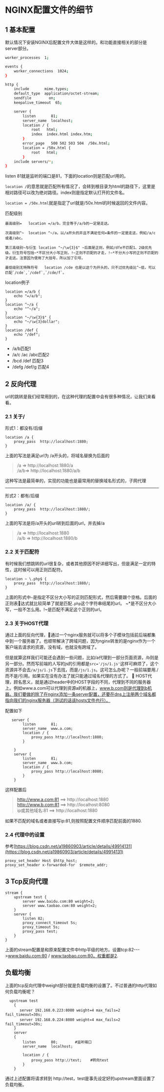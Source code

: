 # NGINX配置文件的细节
## 1 基本配置
默认情况下安装NGINX后配置文件大体是这样的。和功能直接相关的部分是server部分。
```bash
worker_processes  1;

events {
    worker_connections  1024;
}

http {
    include       mime.types;
    default_type  application/octet-stream;
    sendfile        on;
    keepalive_timeout  65;

    server {
        listen       81;
        server_name  localhost;
        location / {
            root   html;
            index  index.html index.htm;
        }
        error_page   500 502 503 504  /50x.html;
        location = /50x.html {
            root   html;
        }
    include servers/*;
}
```
listen 81就是监听的端口是81，下面的location则是匹配url用的。

`location /`的意思就是匹配所有情况了，会转到根目录为html的路径下，这里是相对路径可以改为绝对路径。index则是指定默认打开的文件名。

`location = /50x.html`就是指定了url就是/50x.html的时候返回的文件内容。

匹配级别
```
最高级别=   location =/a/b，完全等于/a/b的一定是走这。 

次高级别^~  location ^~/a，以/a开头的并且不满足任何=条件的一定是走这，例如/a/c或者/abc。

第三高级别~与衍生 location "~/\w{3}$" ~后面是正则，例如/dfe不匹配1、2级优先级。衍生符号包括~*不区分大小写正则，!~正则不匹配的才走，!~*不分大小写的正则不匹配的才走这。注意因为使用了大括号，所以加了引号。

最低级别无特殊符号   location /cde 也是以这个为开头的，只不过优先级比^~低，可以匹配`/cde`,`/cdef`,`/cde/f`。
```

location例子
```
location =/a/b {
	echo "=/a/b";
}
location ^~/a {
    echo "^~/a";
}
location "~/\w{3}$" {
	echo "~/\w{3}dollar";
}
location /def {
	echo "/def";
}	
```
- /a/b匹配1
- /a/c /ac /abc匹配2
- /bcd /def 匹配3
- /defg /def/g 匹配4
## 2 反向代理
url的跳转是我们经常用到的，在这种代理的配置中会有很多种情况，让我们来看看。
### 2.1 关于/
形式1：都没有/后缀
```
location /a {
    proxy_pass  http://localhost:1880;
}
```
上面的写法是满足url为 /a开头的，将域名替换为后面的
>/a  =>  http://localhost:1880/a  
/a/b=>  http://localhost:1880/a/b

这种写法是最简单的，实现的功能也是最常用的替换域名形式的，子网代理
<hr>

形式2：都有/后缀
```
location /a/ {
    proxy_pass  http://localhost:1880/;
}
```
上面的写法是将/a开头的url转到后面的url，并去掉/a  
>/a => http://localhost:1880  
/a/b => http://localhost:1880/b

### 2.2 关于匹配符
有时候我们想跳转的url很复杂，或者其他原因不好详细写出，但是满足一定的特性，这时候可以用正则匹配符。
```
location ~ \.php$ {
    proxy_pass  http://localhost:1880/;
}
```
上面的形式中`~`是指定不区分大小写的正则匹配形式，然后需要跟个空格。后面的正则表达式就比较简单了就是匹配`.php`这个字符串结尾的url。
~*是不区分大小写，一般不怎么用。!~是匹配不满足这个正则的url。
### 2.3 关于HOST代理
通过上面的反向代理，通过一个nginx服务就可以将多个子模块包括前后端都集中到一个服务器了。也顺带解决了跨域问题，因为nginx转发的是nginx作为一个客户端去请求的资源，没有域，也就没有跨域了。

但是就算这样我们可能还会遇到一些问题，比如/a代理到一部分页面资源，/b则是另一部分。然而写前端的人写的js的引用都是`src='/js/1.js'`这样可麻烦了，这个资源并不会去`/a/js/1.js`下去找，而是`/js/1.js`。这可怎么办呢？一般前端要用./而不是/引用。如果实在没有办法了就只能通过域名代理的方式了。

HOST代理，顾名思义，就是通过header中的HOST字段的不同，代理到不同的服务器上。例如www.a.com可以代理到资源a的机器上，www.b.com则是代理到b机器。我们要做的除了在nginx添加一条server配置，还要在dns上注册两个域名都指向我们的nginx服务器（测试的话该hosts文件也行）。

配置如下
```
   server {
        listen       81;
        server_name  www.a.com;
        location / {
            proxy_pass http://localhost:1880;
        }
    
    }
    server {
        listen       81;
        server_name  www.b.com;
        location / {
            proxy_pass http://localhost:8080;
        }
    }
```
这样配置后  
>http://www.a.com:81 ==> http://localhost:1880  
http://www.b.com:81 ==> http://localhost:8080  
ip或其他域名:81 ==> http://localhost:1880

如果不匹配的域名或者直接写ip:81,则按照配置文件顺序匹配前面的1880.
### 2.4 代理中的设置
参考[https://blog.csdn.net/a19860903/article/details/49914131](https://blog.csdn.net/a19860903/article/details/49914131)
```
proxy_set_header Host $http_host;  
proxy_set_header x-forwarded-for  $remote_addr;  
```
## 3 Tcp反向代理
```
stream {
    upstream test {
        server www.baidu.com:80 weight=2;
        server www.taobao.com:80 weight=2;
    }
    server {
        listen 82;
        proxy_connect_timeout 5s;
        proxy_timeout 5s;
        proxy_pass test;
    }
}
```
上面的stream配置是和原来配置文件中http平级的地方。设置tcp:82--->www.baidu.com:80 / www.taobao.com:80。权重都是2.
## 负载均衡
上面的tcp反向代理中weight部分就是负载均衡的设置了。不过普通的http代理如何负载均衡呢？
```
  upstream test 
    {
　　　　server 192.168.0.223:8080 weight=4 max_fails=2 fail_timeout=30s;
    　 server 192.168.0.224:8080 weight=4 max_fails=2 fail_timeout=30s;
    }
    server 
    {
        listen       80;        #监听端口    
        server_name  localhost;

        location / {
            proxy_pass http://test;    #转向test
        }
    }
```
通过上述配置将请求转到 http://test，test是事先设定好的upstream里面设置了负载均衡。